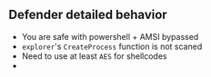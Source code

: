 ## Defender detailed behavior

* You are safe with powershell + AMSI bypassed
* ``explorer``'s ``CreateProcess`` function is not scaned
* Need to use at least ``AES`` for shellcodes
* 